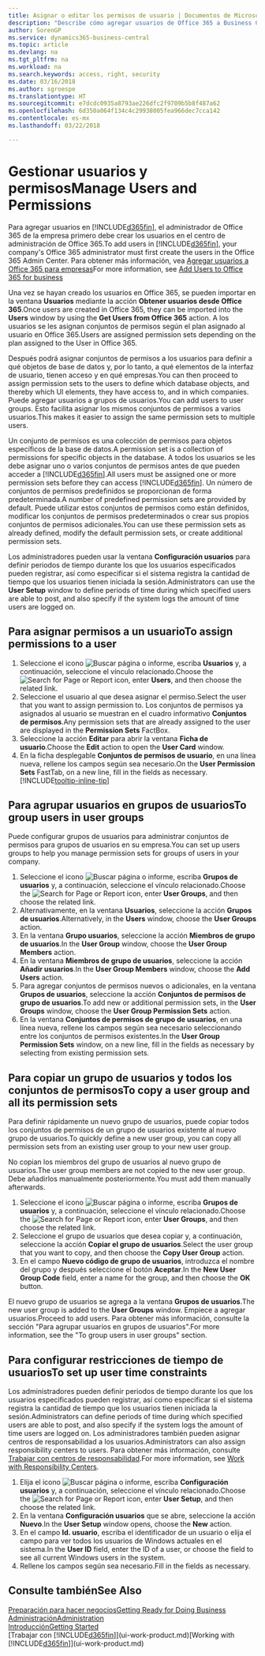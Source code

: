 ```yaml
---
title: Asignar o editar los permisos de usuario | Documentos de Microsoft
description: "Describe cómo agregar usuarios de Office 365 a Business Central y asignarles permisos, derechos de acceso y opciones de seguridad."
author: SorenGP
ms.service: dynamics365-business-central
ms.topic: article
ms.devlang: na
ms.tgt_pltfrm: na
ms.workload: na
ms.search.keywords: access, right, security
ms.date: 03/16/2018
ms.author: sgroespe
ms.translationtype: HT
ms.sourcegitcommit: e7dcdc0935a8793ae226dfc2f9709b5b8f487a62
ms.openlocfilehash: 6d350a064f134c4c29938005fea966dec7cca142
ms.contentlocale: es-mx
ms.lasthandoff: 03/22/2018

---
```

# <a name="manage-users-and-permissions"></a><span data-ttu-id="930d6-103">Gestionar usuarios y permisos</span><span class="sxs-lookup"><span data-stu-id="930d6-103">Manage Users and Permissions</span></span>
<span data-ttu-id="930d6-104">Para agregar usuarios en [!INCLUDE[d365fin](includes/d365fin_md.md)], el administrador de Office 365 de la empresa primero debe crear los usuarios en el centro de administración de Office 365.</span><span class="sxs-lookup"><span data-stu-id="930d6-104">To add users in [!INCLUDE[d365fin](includes/d365fin_md.md)], your company's Office 365 administrator must first create the users in the Office 365 Admin Center.</span></span> <span data-ttu-id="930d6-105">Para obtener más información, vea [Agregar usuarios a Office 365 para empresas](https://support.office.com/en-us/article/Add-users-to-Office-365-for-business-435ccec3-09dd-4587-9ebd-2f3cad6bc2bc)</span><span class="sxs-lookup"><span data-stu-id="930d6-105">For more information, see [Add Users to Office 365 for business](https://support.office.com/en-us/article/Add-users-to-Office-365-for-business-435ccec3-09dd-4587-9ebd-2f3cad6bc2bc)</span></span>

<span data-ttu-id="930d6-106">Una vez se hayan creado los usuarios en Office 365, se pueden importar en la ventana **Usuarios** mediante la acción **Obtener usuarios desde Office 365**.</span><span class="sxs-lookup"><span data-stu-id="930d6-106">Once users are created in Office 365, they can be imported into the **Users** window by using the **Get Users from Office 365** action.</span></span> <span data-ttu-id="930d6-107">A los usuarios se les asignan conjuntos de permisos según el plan asignado al usuario en Office 365.</span><span class="sxs-lookup"><span data-stu-id="930d6-107">Users are assigned permission sets depending on the plan assigned to the User in Office 365.</span></span>

<span data-ttu-id="930d6-108">Después podrá asignar conjuntos de permisos a los usuarios para definir a qué objetos de base de datos y, por lo tanto, a qué elementos de la interfaz de usuario, tienen acceso y en qué empresas.</span><span class="sxs-lookup"><span data-stu-id="930d6-108">You can then proceed to assign permission sets to the users to define which database objects, and thereby which UI elements, they have access to, and in which companies.</span></span> <span data-ttu-id="930d6-109">Puede agregar usuarios a grupos de usuarios.</span><span class="sxs-lookup"><span data-stu-id="930d6-109">You can add users to user groups.</span></span> <span data-ttu-id="930d6-110">Esto facilita asignar los mismos conjuntos de permisos a varios usuarios.</span><span class="sxs-lookup"><span data-stu-id="930d6-110">This makes it easier to assign the same permission sets to multiple users.</span></span>

<span data-ttu-id="930d6-111">Un conjunto de permisos es una colección de permisos para objetos específicos de la base de datos.</span><span class="sxs-lookup"><span data-stu-id="930d6-111">A permission set is a collection of permissions for specific objects in the database.</span></span> <span data-ttu-id="930d6-112">A todos los usuarios se les debe asignar uno o varios conjuntos de permisos antes de que pueden acceder a [!INCLUDE[d365fin](includes/d365fin_md.md)].</span><span class="sxs-lookup"><span data-stu-id="930d6-112">All users must be assigned one or more permission sets before they can access [!INCLUDE[d365fin](includes/d365fin_md.md)].</span></span> <span data-ttu-id="930d6-113">Un número de conjuntos de permisos predefinidos se proporcionan de forma predeterminada.</span><span class="sxs-lookup"><span data-stu-id="930d6-113">A number of predefined permission sets are provided by default.</span></span> <span data-ttu-id="930d6-114">Puede utilizar estos conjuntos de permisos como están definidos, modificar los conjuntos de permisos predeterminados o crear sus propios conjuntos de permisos adicionales.</span><span class="sxs-lookup"><span data-stu-id="930d6-114">You can use these permission sets as already defined, modify the default permission sets, or create additional permission sets.</span></span>

<span data-ttu-id="930d6-115">Los administradores pueden usar la ventana **Configuración usuarios** para definir periodos de tiempo durante los que los usuarios especificados pueden registrar, así como especificar si el sistema registra la cantidad de tiempo que los usuarios tienen iniciada la sesión.</span><span class="sxs-lookup"><span data-stu-id="930d6-115">Administrators can use the **User Setup** window to define periods of time during which specified users are able to post, and also specify if the system logs the amount of time users are logged on.</span></span>

## <a name="to-assign-permissions-to-a-user"></a><span data-ttu-id="930d6-116">Para asignar permisos a un usuario</span><span class="sxs-lookup"><span data-stu-id="930d6-116">To assign permissions to a user</span></span>
1. <span data-ttu-id="930d6-117">Seleccione el icono ![Buscar página o informe](media/ui-search/search_small.png "icono Buscar página o informe"), escriba **Usuarios** y, a continuación, seleccione el vínculo relacionado.</span><span class="sxs-lookup"><span data-stu-id="930d6-117">Choose the ![Search for Page or Report](media/ui-search/search_small.png "Search for Page or Report icon") icon, enter **Users**, and then choose the related link.</span></span>
2. <span data-ttu-id="930d6-118">Seleccione el usuario al que desea asignar el permiso.</span><span class="sxs-lookup"><span data-stu-id="930d6-118">Select the user that you want to assign permission to.</span></span>
<span data-ttu-id="930d6-119">Los conjuntos de permisos ya asignados al usuario se muestran en el cuadro informativo **Conjuntos de permisos**.</span><span class="sxs-lookup"><span data-stu-id="930d6-119">Any permission sets that are already assigned to the user are displayed in the **Permission Sets** FactBox.</span></span>
3. <span data-ttu-id="930d6-120">Seleccione la acción **Editar** para abrir la ventana **Ficha de usuario**.</span><span class="sxs-lookup"><span data-stu-id="930d6-120">Choose the **Edit** action to open the **User Card** window.</span></span>
4. <span data-ttu-id="930d6-121">En la ficha desplegable **Conjuntos de permisos de usuario**, en una línea nueva, rellene los campos según sea necesario.</span><span class="sxs-lookup"><span data-stu-id="930d6-121">On the **User Permission Sets** FastTab, on a new line, fill in the fields as necessary.</span></span> [!INCLUDE[tooltip-inline-tip](includes/tooltip-inline-tip_md.md)]

## <a name="to-group-users-in-user-groups"></a><span data-ttu-id="930d6-122">Para agrupar usuarios en grupos de usuarios</span><span class="sxs-lookup"><span data-stu-id="930d6-122">To group users in user groups</span></span>
<span data-ttu-id="930d6-123">Puede configurar grupos de usuarios para administrar conjuntos de permisos para grupos de usuarios en su empresa.</span><span class="sxs-lookup"><span data-stu-id="930d6-123">You can set up users groups to help you manage permission sets for groups of users in your company.</span></span>

1. <span data-ttu-id="930d6-124">Seleccione el icono ![Buscar página o informe](media/ui-search/search_small.png "icono Buscar página o informe"), escriba **Grupos de usuarios** y, a continuación, seleccione el vínculo relacionado.</span><span class="sxs-lookup"><span data-stu-id="930d6-124">Choose the ![Search for Page or Report](media/ui-search/search_small.png "Search for Page or Report icon") icon, enter **User Groups**, and then choose the related link.</span></span>
2. <span data-ttu-id="930d6-125">Alternativamente, en la ventana **Usuarios**, seleccione la acción **Grupos de usuarios**.</span><span class="sxs-lookup"><span data-stu-id="930d6-125">Alternatively, in the **Users** window, choose the **User Groups** action.</span></span>
3. <span data-ttu-id="930d6-126">En la ventana **Grupo usuarios**, seleccione la acción **Miembros de grupo de usuarios**.</span><span class="sxs-lookup"><span data-stu-id="930d6-126">In the **User Group** window, choose the **User Group Members** action.</span></span>
6. <span data-ttu-id="930d6-127">En la ventana **Miembros de grupo de usuarios**, seleccione la acción **Añadir usuarios**.</span><span class="sxs-lookup"><span data-stu-id="930d6-127">In the **User Group Members** window, choose the **Add Users** action.</span></span>
7. <span data-ttu-id="930d6-128">Para agregar conjuntos de permisos nuevos o adicionales, en la ventana **Grupos de usuarios**, seleccione la acción **Conjuntos de permisos de grupo de usuarios**.</span><span class="sxs-lookup"><span data-stu-id="930d6-128">To add new or additional permission sets, in the **User Groups** window, choose the **User Group Permission Sets** action.</span></span>
8. <span data-ttu-id="930d6-129">En la ventana **Conjuntos de permisos de grupo de usuarios**, en una línea nueva, rellene los campos según sea necesario seleccionando entre los conjuntos de permisos existentes.</span><span class="sxs-lookup"><span data-stu-id="930d6-129">In the **User Group Permission Sets** window, on a new line, fill in the fields as necessary by selecting from existing permission sets.</span></span>

## <a name="to-copy-a-user-group-and-all-its-permission-sets"></a><span data-ttu-id="930d6-130">Para copiar un grupo de usuarios y todos los conjuntos de permisos</span><span class="sxs-lookup"><span data-stu-id="930d6-130">To copy a user group and all its permission sets</span></span>
<span data-ttu-id="930d6-131">Para definir rápidamente un nuevo grupo de usuarios, puede copiar todos los conjuntos de permisos de un grupo de usuarios existente al nuevo grupo de usuarios.</span><span class="sxs-lookup"><span data-stu-id="930d6-131">To quickly define a new user group, you can copy all permission sets from an existing user group to your new user group.</span></span>

<span data-ttu-id="930d6-132">No copian los miembros del grupo de usuarios al nuevo grupo de usuarios.</span><span class="sxs-lookup"><span data-stu-id="930d6-132">The user group members are not copied to the new user group.</span></span> <span data-ttu-id="930d6-133">Debe añadirlos manualmente posteriormente.</span><span class="sxs-lookup"><span data-stu-id="930d6-133">You must add them manually afterwards.</span></span>

1. <span data-ttu-id="930d6-134">Seleccione el icono ![Buscar página o informe](media/ui-search/search_small.png "icono Buscar página o informe"), escriba **Grupos de usuarios** y, a continuación, seleccione el vínculo relacionado.</span><span class="sxs-lookup"><span data-stu-id="930d6-134">Choose the ![Search for Page or Report](media/ui-search/search_small.png "Search for Page or Report icon") icon, enter **User Groups**, and then choose the related link.</span></span>
2. <span data-ttu-id="930d6-135">Seleccione el grupo de usuarios que desea copiar y, a continuación, seleccione la acción **Copiar el grupo de usuarios**.</span><span class="sxs-lookup"><span data-stu-id="930d6-135">Select the user group that you want to copy, and then choose the **Copy User Group** action.</span></span>
3. <span data-ttu-id="930d6-136">En el campo **Nuevo código de grupo de usuarios**, introduzca el nombre del grupo y después seleccione el botón **Aceptar**.</span><span class="sxs-lookup"><span data-stu-id="930d6-136">In the **New User Group Code** field, enter a name for the group, and then choose the **OK** button.</span></span>

<span data-ttu-id="930d6-137">El nuevo grupo de usuarios se agrega a la ventana **Grupos de usuarios**.</span><span class="sxs-lookup"><span data-stu-id="930d6-137">The new user group is added to the **User Groups** window.</span></span> <span data-ttu-id="930d6-138">Empiece a agregar usuarios.</span><span class="sxs-lookup"><span data-stu-id="930d6-138">Proceed to add users.</span></span> <span data-ttu-id="930d6-139">Para obtener más información, consulte la sección "Para agrupar usuarios en grupos de usuarios".</span><span class="sxs-lookup"><span data-stu-id="930d6-139">For more information, see the "To group users in user groups" section.</span></span>

## <a name="to-set-up-user-time-constraints"></a><span data-ttu-id="930d6-140">Para configurar restricciones de tiempo de usuarios</span><span class="sxs-lookup"><span data-stu-id="930d6-140">To set up user time constraints</span></span>
<span data-ttu-id="930d6-141">Los administradores pueden definir periodos de tiempo durante los que los usuarios especificados pueden registrar, así como especificar si el sistema registra la cantidad de tiempo que los usuarios tienen iniciada la sesión.</span><span class="sxs-lookup"><span data-stu-id="930d6-141">Administrators can define periods of time during which specified users are able to post, and also specify if the system logs the amount of time users are logged on.</span></span> <span data-ttu-id="930d6-142">Los administradores también pueden asignar centros de responsabilidad a los usuarios.</span><span class="sxs-lookup"><span data-stu-id="930d6-142">Administrators can also assign responsibility centers to users.</span></span> <span data-ttu-id="930d6-143">Para obtener más información, consulte [Trabajar con centros de responsabilidad](inventory-responsibility-centers.md).</span><span class="sxs-lookup"><span data-stu-id="930d6-143">For more information, see [Work with Responsibility Centers](inventory-responsibility-centers.md).</span></span>

1. <span data-ttu-id="930d6-144">Elija el icono ![Buscar página o informe](media/ui-search/search_small.png "icono Buscar página o informe"), escriba **Configuración usuarios** y, a continuación, seleccione el vínculo relacionado.</span><span class="sxs-lookup"><span data-stu-id="930d6-144">Choose the ![Search for Page or Report](media/ui-search/search_small.png "Search for Page or Report icon") icon, enter **User Setup**, and then choose the related link.</span></span>
2. <span data-ttu-id="930d6-145">En la ventana **Configuración usuarios** que se abre, seleccione la acción **Nuevo**.</span><span class="sxs-lookup"><span data-stu-id="930d6-145">In the **User Setup** window opens, choose the **New** action.</span></span>
3. <span data-ttu-id="930d6-146">En el campo **Id. usuario**, escriba el identificador de un usuario o elija el campo para ver todos los usuarios de Windows actuales en el sistema.</span><span class="sxs-lookup"><span data-stu-id="930d6-146">In the **User ID** field, enter the ID of a user, or choose the field to see all current Windows users in the system.</span></span>
4. <span data-ttu-id="930d6-147">Rellene los campos según sea necesario.</span><span class="sxs-lookup"><span data-stu-id="930d6-147">Fill in the fields as necessary.</span></span>

## <a name="see-also"></a><span data-ttu-id="930d6-148">Consulte también</span><span class="sxs-lookup"><span data-stu-id="930d6-148">See Also</span></span>
[<span data-ttu-id="930d6-149">Preparación para hacer negocios</span><span class="sxs-lookup"><span data-stu-id="930d6-149">Getting Ready for Doing Business</span></span>](ui-get-ready-business.md)  
[<span data-ttu-id="930d6-150">Administración</span><span class="sxs-lookup"><span data-stu-id="930d6-150">Administration</span></span>](admin-setup-and-administration.md)  
[<span data-ttu-id="930d6-151">Introducción</span><span class="sxs-lookup"><span data-stu-id="930d6-151">Getting Started</span></span>](product-get-started.md)  
<span data-ttu-id="930d6-152">[Trabajar con [!INCLUDE[d365fin](includes/d365fin_md.md)]](ui-work-product.md)</span><span class="sxs-lookup"><span data-stu-id="930d6-152">[Working with [!INCLUDE[d365fin](includes/d365fin_md.md)]](ui-work-product.md)</span></span>  

